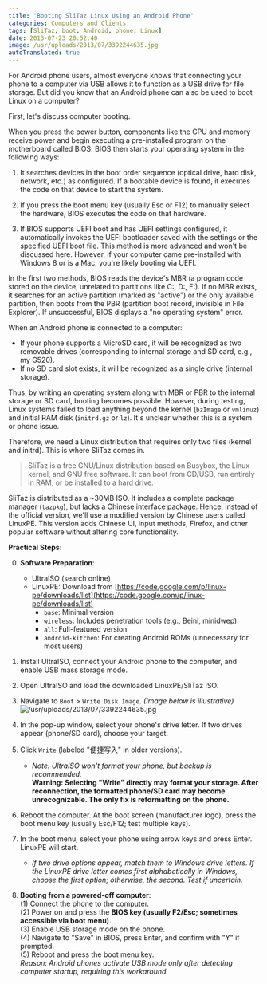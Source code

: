 ```yaml
---
title: 'Booting SliTaz Linux Using an Android Phone'
categories: Computers and Clients
tags: [SliTaz, boot, Android, phone, Linux]
date: 2013-07-23 20:52:40
image: /usr/uploads/2013/07/3392244635.jpg
autoTranslated: true
---
```



For Android phone users, almost everyone knows that connecting your phone to a computer via USB allows it to function as a USB drive for file storage. But did you know that an Android phone can also be used to boot Linux on a computer?

First, let's discuss computer booting.  

When you press the power button, components like the CPU and memory receive power and begin executing a pre-installed program on the motherboard called BIOS. BIOS then starts your operating system in the following ways:  

1) It searches devices in the boot order sequence (optical drive, hard disk, network, etc.) as configured. If a bootable device is found, it executes the code on that device to start the system.  

2) If you press the boot menu key (usually Esc or F12) to manually select the hardware, BIOS executes the code on that hardware.  

3) If BIOS supports UEFI boot and has UEFI settings configured, it automatically invokes the UEFI bootloader saved with the settings or the specified UEFI boot file. This method is more advanced and won't be discussed here. However, if your computer came pre-installed with Windows 8 or is a Mac, you're likely booting via UEFI.  

In the first two methods, BIOS reads the device's MBR (a program code stored on the device, unrelated to partitions like C:, D:, E:). If no MBR exists, it searches for an active partition (marked as "active") or the only available partition, then boots from the PBR (partition boot record, invisible in File Explorer). If unsuccessful, BIOS displays a "no operating system" error.  

When an Android phone is connected to a computer:  
- If your phone supports a MicroSD card, it will be recognized as two removable drives (corresponding to internal storage and SD card, e.g., my G520).  
- If no SD card slot exists, it will be recognized as a single drive (internal storage).  

Thus, by writing an operating system along with MBR or PBR to the internal storage or SD card, booting becomes possible. However, during testing, Linux systems failed to load anything beyond the kernel (`bzImage` or `vmlinuz`) and initial RAM disk (`initrd.gz` or `lz`). It's unclear whether this is a system or phone issue.  

Therefore, we need a Linux distribution that requires only two files (kernel and initrd). This is where SliTaz comes in.  

> SliTaz is a free GNU/Linux distribution based on Busybox, the Linux kernel, and GNU free software. It can boot from CD/USB, run entirely in RAM, or be installed to a hard drive.  

SliTaz is distributed as a ~30MB ISO. It includes a complete package manager (`tazpkg`), but lacks a Chinese interface package. Hence, instead of the official version, we'll use a modified version by Chinese users called LinuxPE. This version adds Chinese UI, input methods, Firefox, and other popular software without altering core functionality.  

**Practical Steps:**  

0. **Software Preparation**:  
   - UltraISO (search online)  
   - LinuxPE: Download from [https://code.google.com/p/linux-pe/downloads/list](https://code.google.com/p/linux-pe/downloads/list)  
     - `base`: Minimal version  
     - `wireless`: Includes penetration tools (e.g., Beini, minidwep)  
     - `all`: Full-featured version  
     - `android-kitchen`: For creating Android ROMs (unnecessary for most users)  

1. Install UltraISO, connect your Android phone to the computer, and enable USB mass storage mode.  

2. Open UltraISO and load the downloaded LinuxPE/SliTaz ISO.  

3. Navigate to `Boot` > `Write Disk Image`. *(Image below is illustrative)*  
   ![/usr/uploads/2013/07/3392244635.jpg](/usr/uploads/2013/07/3392244635.jpg)  

4. In the pop-up window, select your phone's drive letter. If two drives appear (phone/SD card), choose your target.  

5. Click `Write` (labeled "便捷写入" in older versions).  
   - *Note: UltraISO won't format your phone, but backup is recommended.*  
   **Warning: Selecting "Write" directly may format your storage. After reconnection, the formatted phone/SD card may become unrecognizable. The only fix is reformatting on the phone.**  

6. Reboot the computer. At the boot screen (manufacturer logo), press the boot menu key (usually Esc/F12; test multiple keys).  

7. In the boot menu, select your phone using arrow keys and press Enter. LinuxPE will start.  
   - *If two drive options appear, match them to Windows drive letters. If the LinuxPE drive letter comes first alphabetically in Windows, choose the first option; otherwise, the second. Test if uncertain.*  

8. **Booting from a powered-off computer**:  
   (1) Connect the phone to the computer.  
   (2) Power on and press the **BIOS key (usually F2/Esc; sometimes accessible via boot menu)**.  
   (3) Enable USB storage mode on the phone.  
   (4) Navigate to "Save" in BIOS, press Enter, and confirm with "Y" if prompted.  
   (5) Reboot and press the boot menu key.  
   *Reason: Android phones activate USB mode only after detecting computer startup, requiring this workaround.*  
```
